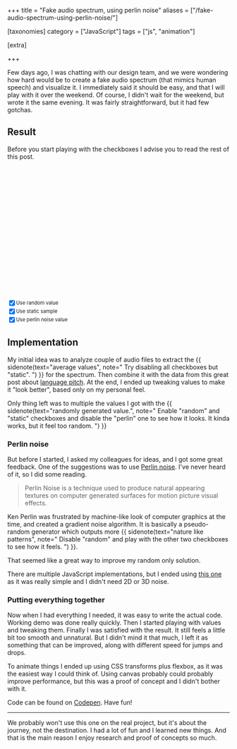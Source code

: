 +++
title = "Fake audio spectrum, using perlin noise"
aliases = ["/fake-audio-spectrum-using-perlin-noise/"]

[taxonomies]
category = ["JavaScript"]
tags = ["js", "animation"]

[extra]

+++

Few days ago, I was chatting with our design team, and we were wondering how hard would be to create a fake audio spectrum (that mimics human speech) and visualize it. I immediately said it should be easy, and that I will play with it over the weekend. Of course, I didn't wait for the weekend, but wrote it the same evening. It was fairly straightforward, but it had few gotchas.

## Result

Before you start playing with the checkboxes I advise you to read the rest of this post.

<div class="Spectrum"></div>

<label style="display: block; display: flex; align-items: center; font-size: 0.8em">
  <input type="checkbox" class="Spectrum-checkbox Spectrum-checkbox--random" checked="true" style="margin-right: 0.2em" />
  Use random value
</label>
<label style="display: block; display: flex; align-items: center; font-size: 0.8em">
  <input type="checkbox" class="Spectrum-checkbox Spectrum-checkbox--sample" checked="true" style="margin-right: 0.2em" />
  Use static sample
</label>
<label style="display: block; display: flex; align-items: center; font-size: 0.8em">
  <input type="checkbox" class="Spectrum-checkbox Spectrum-checkbox--perlin" checked="true" style="margin-right: 0.2em" />
  Use perlin noise value
</label>


<style>
.Spectrum {
  -webkit-box-align: center;
      -ms-flex-align: center;
          align-items: center;
  display: -webkit-box;
  display: -ms-flexbox;
  display: flex;
  height: 300px;
}

.Spectrum-segment {
  background: #345;
  margin: 0 2px;
  height: 100%;
  transition: transform 125ms linear;
  width: 4px;
}
</style>

<script src="/examples/audio-spectrum.js"></script>

<!-- more -->

## Implementation

My initial idea was to analyze couple of audio files to extract the
{{ sidenote(text="average values", note="
Try disabling all checkboxes but "static".
") }}
for the spectrum. Then combine it with the data from this great post about [language pitch](https://erikbern.com/2017/02/01/language-pitch.html). At the end, I ended up tweaking values to make it "look better", based only on my personal feel.

Only thing left was to multiple the values I got with the
{{ sidenote(text="randomly generated value.", note="
Enable "random" and "static" checkboxes and disable the "perlin" one to see how it looks. It kinda works, but it feel too random.
") }}


### Perlin noise

But before I started, I asked my colleagues for ideas, and I got some great feedback. One of the suggestions was to use [Perlin noise](https://en.wikipedia.org/wiki/Perlin_noise). I've never heard of it, so I did some reading.

> Perlin Noise is a technique used to produce natural appearing textures on computer generated surfaces for motion picture visual effects.

Ken Perlin was frustrated by machine-like look of computer graphics at the time, and created a gradient noise algorithm.  It is basically a pseudo-random generator which outputs more
{{ sidenote(text="nature like patterns", note="
Disable "random" and play with the other two checkboxes to see how it feels.
") }}.

That seemed like a great way to improve my random only solution.

There are multiple JavaScript implementations, but I ended using [this one](https://codepen.io/anon/pen/vaRdGp) as it was really simple and I didn't need 2D or 3D noise.


### Putting everything together

Now when I had everything I needed, it was easy to write the actual code. Working demo was done really quickly. Then I started playing with values and tweaking them. Finally I was satisfied with the result. It still feels a little bit too smooth and unnatural. But I didn't mind it that much, I left it as something that can be improved, along with different speed for jumps and drops.

To animate things I ended up using CSS transforms plus flexbox, as it was the easiest way I could think of. Using canvas probably could probably improve performance, but this was a proof of concept and I didn't bother with it.

Code can be found on [Codepen](https://codepen.io/stanko/pen/mvprzX). Have fun!

-----

We probably won't use this one on the real project, but it's about the journey, not the destination. I had a lot of fun and I learned new things. And that is the main reason I enjoy research and proof of concepts so much.

